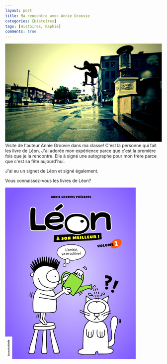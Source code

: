 ```yaml
---
layout: post
title: Ma rencontre avec Annie Groovie
categories: [Histoires]
tags: [Histoires, Raphie]
comments: true
---
```


![Leon](/images/cover.jpg "Leon")
Visite de l'auteur Annie Groovie dans ma classe! C'est la personne qui fait les livre de Léon. J'ai adorée mon expérience parce que c'est la première fois que je la rencontre. Elle à signé une autographe pour mon frère parce que c'est sa fête aujourd'hui.

J'ai eu un signet de Léon et signé également.

Vous connaissez-vous les livres de Léon?

![Leon](/images/annie-groovie-leon.jpg "Leon")
